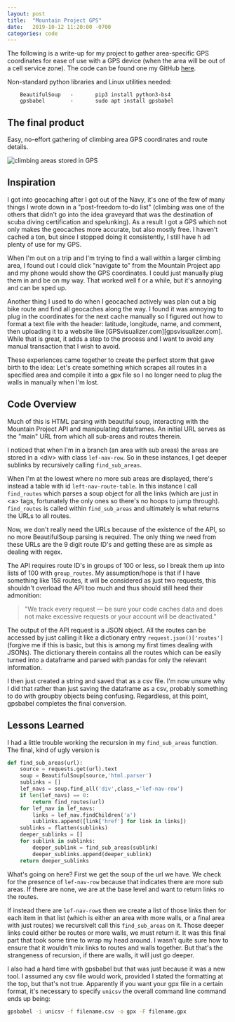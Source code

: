 ```yaml
---
layout: post
title:  "Mountain Project GPS"
date:   2019-10-12 11:20:00 -0700
categories: code
---
```


The following is a write-up for my project to gather area-specific GPS coordinates for ease of use with a GPS device (when the area will be out of a cell service zone). The code can be found one my GitHub [here](https://github.com/Tclack88/MountainProject).

Non-standard python libraries and Linux utilities needed:

        BeautifulSoup   -       pip3 install python3-bs4
        gpsbabel        -       sudo apt install gpsbabel



## The final product

Easy, no-effort gathering of climbing area GPS coordinates and route details.

![climbing areas stored in GPS]({{site.baseurl}}/assets/mproj/gps_collage.png)
## Inspiration   


I got into geocaching after I got out of the Navy, it's one of the few of many things I wrote down in a "post-freedom to-do list" (climbing was one of the others that didn't go into the idea graveyard that was the destination of scuba diving certification and spelunking). As a result I got a GPS which not only makes the geocaches more accurate, but also mostly free. I haven't cached a ton, but since I stopped doing it consistently, I still have h
ad plenty of use for my GPS.

When I'm out on a trip and I'm trying to find a wall within a larger climbing area, I found out I could click "navigate to" from the Mountain Project app and my phone would show the GPS coordinates. I could just manually plug them in and be on my way. That worked well f
or a while, but it's annoying and can be sped up.

Another thing I used to do when I geocached actively was plan out a big bike route and find all geocaches along the way. I found it was annoying to plug in the coordinates for the next cache manually so I figured out how to format a text file with the header: latitude, longitude, name, and comment, then uploading it to a website like [GPSvisualizer.com][gpsvisualizer.com]. While that is great, it adds a step to the process and I want to avoid any manual transaction that I wish to avoid.

These experiences came together to create the perfect storm that gave birth to the idea:
Let's create something which scrapes all routes in a specified area and compile it into a gpx file so I no longer need to plug the walls in manually when I'm lost.


## Code Overview

Much of this is HTML parsing with beautiful soup, interacting with the Mountain Project API and manipulating dataframes. An initial URL serves as the "main" URL from which all sub-areas and routes therein.

I noticed that when I'm in a branch (an area with sub areas) the areas are stored in a \<div> with class `lef-nav-row`. So in these instances, I get deeper sublinks by recursively calling `find_sub_areas`.

When I'm at the lowest where no more sub areas are displayed, there's instead a table with id `left-nav-route-table`. In this instance I call `find_routes` which parses a soup object for all the links (which are just in \<a> tags, fortunately the only ones so there's no hoops to jump through). `find_routes` is called within `find_sub_areas` and ultimately is what returns the URLs to all routes.

Now, we don't really need the URLs because of the existence of the API, so no more BeautifulSoup parsing is required. The only thing we need from these URLs are the 9 digit route ID's and getting these are as simple as dealing with regex.

The API requires route ID's in groups of 100 or less, so I break them up into lists of 100 with `group_routes`. My assumption/hope is that if I have something like 158 routes, it will be considered as just two requests, this shouldn't overload the API too much and thus should still heed their admonition:
> "We track every request — be sure your code caches data and does not make excessive requests or your account will be deactivated."

The output of the API request is a JSON object. All the routes can be accessed by just calling it like a dictionary entry `request.json()['routes']` (forgive me if this is basic, but this is among my first times dealing with JSONs). The dictionary therein contains all the routes which can be easily turned into a dataframe and parsed with pandas for only the relevant information.

I then just created a string and saved that as a csv file. I'm now unsure why I did that rather than just saving the dataframe as a csv, probably something to do with groupby objects being confusing. Regardless, at this point, gpsbabel completes the final conversion.

## Lessons Learned

I had a little trouble working the recursion in my `find_sub_areas` function. The final, kind of ugly version is
``` python
def find_sub_areas(url):
    source = requests.get(url).text
    soup = BeautifulSoup(source,'html.parser')
    sublinks = []
    lef_navs = soup.find_all('div',class_='lef-nav-row')
    if len(lef_navs) == 0:  
        return find_routes(url)
    for lef_nav in lef_navs:
        links = lef_nav.findChildren('a')
        sublinks.append([link['href'] for link in links])
    sublinks = flatten(sublinks)
    deeper_sublinks = []
    for sublink in sublinks:
        deeper_sublink = find_sub_areas(sublink)
        deeper_sublinks.append(deeper_sublink)
    return deeper_sublinks
```
What's going on here? First we get the soup of the url we have. We check for the presence of `lef-nav-row` because that indicates there are more sub areas. If there are none, we are at the base level and want to return links ro the routes. 

If instead there are `lef-nav-row`s then we create a list of those links then for each item in that list (which is either an area with more walls, or a final area with just routes) we recursivelt call this `find_sub_areas` on it. Those deeper links could either be routes or more walls, we must return it. It was this final part that took some time to wrap my head around. I wasn't quite sure how to ensure that it wouldn't mix links to routes and walls together. But that's the strangeness of recursion, if there are walls, it will just go deeper.

I also had a hard time with gpsbabel but that was just because it was a new tool. I assumed any csv file would work, provided I stated the formatting at the top, but that's not true. Apparently if you want your gpx file in a certain format, it's necessary to specify `unicsv` the overall command line command ends up being: 
``` bash 
gpsbabel -i unicsv -f filename.csv -o gpx -F filename.gpx
```
